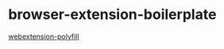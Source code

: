 # browser-extension-boilerplate

[webextension-polyfill](https://github.com/mozilla/webextension-polyfill)

